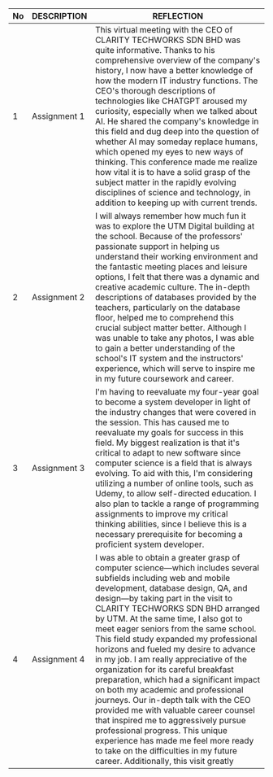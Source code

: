 | No | DESCRIPTION | REFLECTION |
| ------ | ------ | ------ |
| 1 | Assignment 1 | This virtual meeting with the CEO of CLARITY TECHWORKS SDN BHD was quite informative. Thanks to his comprehensive overview of the company's history, I now have a better knowledge of how the modern IT industry functions. The CEO's thorough descriptions of technologies like CHATGPT aroused my curiosity, especially when we talked about AI. He shared the company's knowledge in this field and dug deep into the question of whether AI may someday replace humans, which opened my eyes to new ways of thinking. This conference made me realize how vital it is to have a solid grasp of the subject matter in the rapidly evolving disciplines of science and technology, in addition to keeping up with current trends. |
| 2 | Assignment 2 | I will always remember how much fun it was to explore the UTM Digital building at the school. Because of the professors' passionate support in helping us understand their working environment and the fantastic meeting places and leisure options, I felt that there was a dynamic and creative academic culture. The in-depth descriptions of databases provided by the teachers, particularly on the database floor, helped me to comprehend this crucial subject matter better. Although I was unable to take any photos, I was able to gain a better understanding of the school's IT system and the instructors' experience, which will serve to inspire me in my future coursework and career. |
| 3 | Assignment 3 | I'm having to reevaluate my four-year goal to become a system developer in light of the industry changes that were covered in the session. This has caused me to reevaluate my goals for success in this field. My biggest realization is that it's critical to adapt to new software since computer science is a field that is always evolving. To aid with this, I'm considering utilizing a number of online tools, such as Udemy, to allow self-directed education. I also plan to tackle a range of programming assignments to improve my critical thinking abilities, since I believe this is a necessary prerequisite for becoming a proficient system developer. |
| 4 | Assignment 4 | I was able to obtain a greater grasp of computer science—which includes several subfields including web and mobile development, database design, QA, and design—by taking part in the visit to CLARITY TECHWORKS SDN BHD arranged by UTM. At the same time, I also got to meet eager seniors from the same school. This field study expanded my professional horizons and fueled my desire to advance in my job. I am really appreciative of the organization for its careful breakfast preparation, which had a significant impact on both my academic and professional journeys. Our in-depth talk with the CEO provided me with valuable career counsel that inspired me to aggressively pursue professional progress. This unique experience has made me feel more ready to take on the difficulties in my future career. Additionally, this visit greatly |
